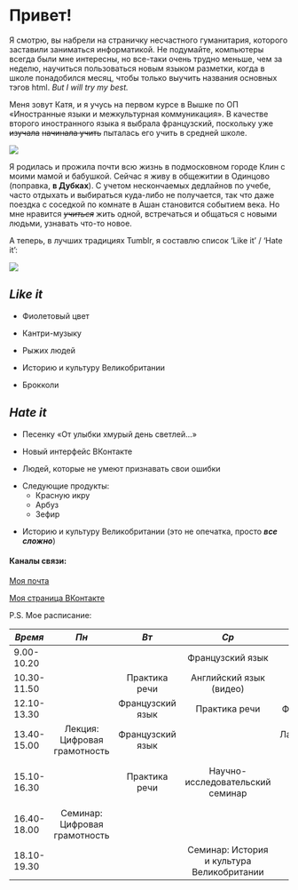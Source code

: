 # Привет!
Я смотрю, вы набрели на страничку несчастного гуманитария, которого заставили заниматься информатикой. Не подумайте, компьютеры всегда были мне интересны, но все-таки очень трудно меньше, чем за неделю, научиться пользоваться новым языком разметки, когда в школе понадобился месяц, чтобы только выучить названия основных тэгов html. *But I will try my best.*

Меня зовут Катя, и я учусь на первом курсе в Вышке по ОП «Иностранные языки и межкультурная коммуникация». В качестве второго иностранного языка я выбрала французский, поскольку уже ~~изучала~~  ~~начинала учить~~ пыталась его учить в средней школе. 

![]( https://github.com/ekaterinasmirnova1712/hw1/blob/master/UNBX-NL7xMY.jpg)

Я родилась и прожила почти всю жизнь в подмосковном городе Клин с моими мамой и бабушкой. Сейчас я живу в общежитии в Одинцово (поправка, **в Дубках**). С учетом нескончаемых дедлайнов по учебе, часто отдыхать и выбираться куда-либо не получается, так что даже поездка с соседкой по комнате в Ашан становится событием века. Но мне нравится *~~учиться~~* жить одной, встречаться и общаться с новыми людьми, узнавать что-то новое. 

А теперь, в лучших традициях Tumblr, я составлю список ‘Like it’ / ‘Hate it’:

![](https://github.com/ekaterinasmirnova1712/hw1/blob/master/file.gif)


## ***Like it***
+ Фиолетовый цвет
- Кантри-музыку
+ Рыжих людей
- Историю и культуру Великобритании
+ Брокколи
## ***Hate it***
+ Песенку «От улыбки хмурый день светлей…»
- Новый интерфейс ВКонтакте
+ Людей, которые не умеют признавать свои ошибки
- Следующие продукты:
	- Красную икру
	* Арбуз
	- Зефир
+ Историю и культуру Великобритании (это не опечатка, просто ___все сложно___)

#### Каналы связи:
[Моя почта](mailto:evsmirnova_3@edu.hse.ru ":)")

[Моя страница ВКонтакте](https://vk.com/ka008 ":)))")

P.S. Мое расписание:

***Время***|*Пн*|*Вт*|*Ср*|*Чт*|*Пт*|*Сб*|
---|:---:|:---:|:---:|:---:|:---:|---:
9.00-10.20| | |Французский язык| | | |
10.30-11.50| |Практика речи|Английский язык (видео)| |Грамматика| |
12.10-13.30| |Французский язык|Практика речи|Фонетика|Грамматика| |
13.40-15.00|Лекция: Цифровая грамотность|Французский язык| |Латинский язык| | |
15.10-16.30| |Практика речи|Научно-исследовательский семинар| |Лекция: История и культура Великобритании| |
16.40-18.00|Семинар: Цифровая грамотность| | | | | |
18.10-19.30| | |Семинар: История и культура Великобритании| | | |

